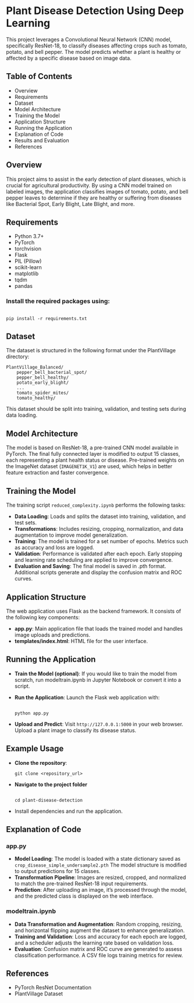 # Plant Disease Detection Using Deep Learning

This project leverages a Convolutional Neural Network (CNN) model, specifically ResNet-18, to classify diseases affecting crops such as tomato, potato, and bell pepper. The model predicts whether a plant is healthy or affected by a specific disease based on image data.

## Table of Contents

- Overview
- Requirements
- Dataset
- Model Architecture
- Training the Model
- Application Structure
- Running the Application
- Explanation of Code
- Results and Evaluation
- References

## Overview

This project aims to assist in the early detection of plant diseases, which is crucial for agricultural productivity. By using a CNN model trained on labeled images, the application classifies images of tomato, potato, and bell pepper leaves to determine if they are healthy or suffering from diseases like Bacterial Spot, Early Blight, Late Blight, and more.

## Requirements

- Python 3.7+
- PyTorch
- torchvision
- Flask
- PIL (Pillow)
- scikit-learn
- matplotlib
- tqdm
- pandas

### Install the required packages using:

```

pip install -r requirements.txt

```

## Dataset
The dataset is structured in the following format under the PlantVillage directory:

```
PlantVillage_Balanced/
    pepper_bell_bacterial_spot/
    pepper_bell_healthy/
    potato_early_blight/
    ...
    tomato_spider_mites/
    tomato_healthy/
```
This dataset should be split into training, validation, and testing sets during data loading.

## Model Architecture
The model is based on ResNet-18, a pre-trained CNN model available in PyTorch. The final fully connected layer is modified to output 15 classes, each representing a plant health status or disease. Pre-trained weights on the ImageNet dataset (```IMAGENET1K_V1```) are used, which helps in better feature extraction and faster convergence.

## Training the Model

The training script ```reduced_complexity.ipynb``` performs the following tasks:

- **Data Loading**: Loads and splits the dataset into training, validation, and test sets.
- **Transformations**: Includes resizing, cropping, normalization, and data augmentation to improve model generalization.
- **Training**: The model is trained for a set number of epochs. Metrics such as accuracy and loss are logged.
- **Validation**: Performance is validated after each epoch. Early stopping and learning rate scheduling are applied to improve convergence.
- **Evaluation and Saving**: The final model is saved in .pth format. Additional scripts generate and display the confusion matrix and ROC curves.


## Application Structure
The web application uses Flask as the backend framework. It consists of the following key components:

- **app.py**: Main application file that loads the trained model and handles image uploads and predictions.
- **templates/index.html**: HTML file for the user interface.

## Running the Application

- **Train the Model (optional)**: If you would like to train the model from scratch, run modeltrain.ipynb in Jupyter Notebook or convert it into a script.

- **Run the Application**: Launch the Flask web application with:
  ```

  python app.py

  ```
- **Upload and Predict**: Visit ```http://127.0.0.1:5000``` in your web browser. Upload a plant image to classify its disease status.

## Example Usage

- **Clone the repository**:
  ```
  git clone <repository_url>

  ```

- **Navigate to the project folder**
  ```

  cd plant-disease-detection

  ```

- Install dependencies and run the application.


## Explanation of Code

### app.py
- **Model Loading**: The model is loaded with a state dictionary saved as ```crop_disease_simple_undersample2.pth``` The model structure is modified to output predictions for 15 classes.
- **Transformation Pipeline**: Images are resized, cropped, and normalized to match the pre-trained ResNet-18 input requirements.
- **Prediction**: After uploading an image, it’s processed through the model, and the predicted class is displayed on the web interface.

### modeltrain.ipynb

- **Data Transformation and Augmentation**: Random cropping, resizing, and horizontal flipping augment the dataset to enhance generalization.
- **Training and Validation**: Loss and accuracy for each epoch are logged, and a scheduler adjusts the learning rate based on validation loss.
- **Evaluation**: Confusion matrix and ROC curve are generated to assess classification performance. A CSV file logs training metrics for review.


## References
- PyTorch ResNet Documentation
- PlantVillage Dataset
 
